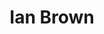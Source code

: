 ---
title: "Ian Brown"
summary: "Ian George Brown is an English singer and multi-instrumentalist. He was the lead singer of the alternative rock band The Stone Roses from their formation in 1983. Following the split in 1996, he began a solo career, releasing seven studio albums, a greatest hits compilation, a remix album, an 11-disc box set titled Collection, and 19 singles. He returned to singing for the Stone Roses in 2011, although this did not spell the end of his solo endeavours, releasing First World Problems through Virgin/EMI Records on 25 October 2018."
image: "ian-brown.jpg"
apple_music_artist_url: "https://music.apple.com/gb/artist/ian-brown/401694"
wikipedia_url: "https://en.wikipedia.org/wiki/Ian_Brown"
---